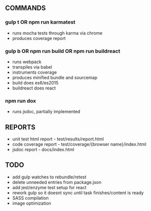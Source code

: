 
## COMMANDS

### gulp t OR npm run karmatest

* runs mocha tests through karma via chrome
* produces coverage report

### gulp b OR npm run build OR npm run buildreact

* runs webpack
* transpiles via babel
* instruments coverage
* produces minified bundle and sourcemap
* build does es6/es2015
* buildreact does react

### npm run dox

* runs jsdoc, partially implemented

## REPORTS

* unit test html report - test/results/report.html
* code coverage report - test/coverage/{browser name}/index.html
* jsdoc report - docs/index.html

## TODO

* add gulp watches to rebundle/retest
* delete unneeded entries from package.json
* add jest/enzyme test setup for react
* rework gulp so it doesnt sync until task finishes/content is ready
* SASS compilation
* image optimization


